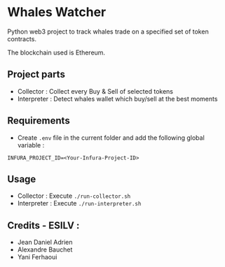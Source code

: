 Whales Watcher
========

Python web3 project to track whales trade on a specified set of token contracts.

The blockchain used is Ethereum.

Project parts
--------
 - Collector : Collect every Buy & Sell of selected tokens
 - Interpreter : Detect whales wallet which buy/sell at the best moments 

Requirements
--------
- Create `.env` file in the current folder and add the following global variable :
```
INFURA_PROJECT_ID=<Your-Infura-Project-ID>
```

Usage
--------
 - Collector : Execute `./run-collector.sh`
 - Interpreter : Execute `./run-interpreter.sh`


Credits - ESILV :
--------
- Jean Daniel Adrien
- Alexandre Bauchet
- Yani Ferhaoui

